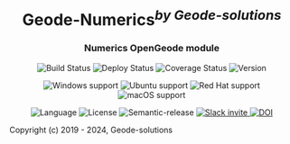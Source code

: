 <h1 align="center">Geode-Numerics<sup><i>by Geode-solutions</i></sup></h1>
<h3 align="center">Numerics OpenGeode module</h3>

<p align="center">
  <img src="https://github.com/Geode-solutions/Geode-Numerics_private/workflows/CI/badge.svg" alt="Build Status">
  <img src="https://github.com/Geode-solutions/Geode-Numerics_private/workflows/CD/badge.svg" alt="Deploy Status">
  <img src="https://codecov.io/gh/Geode-solutions/Geode-Numerics_private/branch/master/graph/badge.svg" alt="Coverage Status">
  <img src="https://img.shields.io/github/release/Geode-solutions/Geode-Numerics_private.svg" alt="Version">
</p>

<p align="center">
  <img src="https://img.shields.io/static/v1?label=Windows&logo=windows&logoColor=white&message=support&color=success" alt="Windows support">
  <img src="https://img.shields.io/static/v1?label=Ubuntu&logo=Ubuntu&logoColor=white&message=support&color=success" alt="Ubuntu support">
  <img src="https://img.shields.io/static/v1?label=Red%20Hat&logo=Red-Hat&logoColor=white&message=support&color=success" alt="Red Hat support">
  <img src="https://img.shields.io/static/v1?label=macOS&logo=apple&logoColor=white&message=support&color=success" alt="macOS support">
</p>

<p align="center">
  <img src="https://img.shields.io/badge/C%2B%2B-11-blue.svg" alt="Language">
  <img src="https://img.shields.io/badge/license-MIT-blue.svg" alt="License">
  <img src="https://img.shields.io/badge/%20%20%F0%9F%93%A6%F0%9F%9A%80-semantic--release-e10079.svg" alt="Semantic-release">
  <a href="https://geode-solutions.com/#slack">
    <img src="https://opengeode-slack-invite.herokuapp.com/badge.svg" alt="Slack invite">
  </a>
  <a href="https://doi.org/10.5281/zenodo.3610370">
    <img src="https://zenodo.org/badge/DOI/10.5281/zenodo.3610370.svg" alt="DOI">
  </a>

Copyright (c) 2019 - 2024, Geode-solutions
